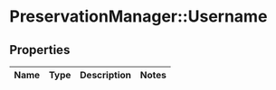 # PreservationManager::Username

## Properties
Name | Type | Description | Notes
------------ | ------------- | ------------- | -------------

